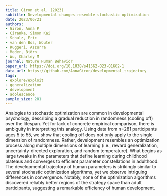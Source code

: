 ```yaml
---
title: Giron et al. (2023)
subtitle: Developmental changes resemble stochastic optimization
date: 2023/06/21
authors:
- Giron, Anna P
- Ciranka, Simon Kai
- Schulz, Eric
- van den Bos, Wouter
- Ruggeri, Azzurra
- Meder, Björn
- Wu, Charley M
journal: Nature Human Behavior
paper_url: https://doi.org/10.1038/s41562-023-01662-1
data_url: https://github.com/AnnaGiron/developmental_trajectory
tags:
- explore/exploit
- generalization
- development
- adolescence
sample_size: 281
---
```


Analogies to stochastic optimization are common in developmental psychology, describing a gradual reduction in randomness (cooling off) over the lifespan. Yet for lack of concrete empirical comparison, there is ambiguity in interpreting this analogy. Using data from n=281 participants ages 5 to 55, we show that cooling off does not only apply to the single dimension of randomness. Rather, development resembles an optimization process along multiple dimensions of learning (i.e., reward generalization, uncertainty-directed exploration, and random temperature). What begins as large tweaks in the parameters that define learning during childhood plateaus and converges to efficient parameter constellations in adulthood. The developmental trajectory of human parameters is strikingly similar to several stochastic optimization algorithms, yet we observe intriguing differences in convergence. Notably, none of the optimization algorithms discovered reliably better regions of the strategy space than adult participants, suggesting a remarkable efficiency of human development.
